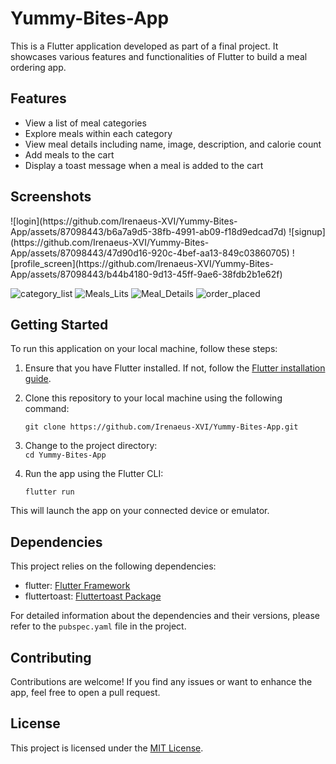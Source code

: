 # Yummy-Bites-App

This is a Flutter application developed as part of a final project. It showcases various features and functionalities of Flutter to build a meal ordering app.

## Features

- View a list of meal categories
- Explore meals within each category
- View meal details including name, image, description, and calorie count
- Add meals to the cart
- Display a toast message when a meal is added to the cart

## Screenshots

<div>
  ![login](https://github.com/Irenaeus-XVI/Yummy-Bites-App/assets/87098443/b6a7a9d5-38fb-4991-ab09-f18d9edcad7d)
![signup](https://github.com/Irenaeus-XVI/Yummy-Bites-App/assets/87098443/47d90d16-920c-4bef-aa13-849c03860705)
![profile_screen](https://github.com/Irenaeus-XVI/Yummy-Bites-App/assets/87098443/b44b4180-9d13-45ff-9ae6-38fdb2b1e62f)


</div>

<div>
  
  ![category_list](https://github.com/Irenaeus-XVI/Yummy-Bites-App/assets/87098443/00f8746c-8a3f-4716-a5f0-6e88a758edcc)
  ![Meals_Lits](https://github.com/Irenaeus-XVI/Yummy-Bites-App/assets/87098443/cafb8b8f-a37e-409c-97f3-24318979a205)
 ![Meal_Details](https://github.com/Irenaeus-XVI/Yummy-Bites-App/assets/87098443/80c83357-84e1-4d84-8f4c-ce0f6fab6ec6)
![order_placed](https://github.com/Irenaeus-XVI/Yummy-Bites-App/assets/87098443/f362d5df-8d56-49e5-9cfe-f46db868dc2e)

</div>

## Getting Started

To run this application on your local machine, follow these steps:

1. Ensure that you have Flutter installed. If not, follow the [Flutter installation guide](https://flutter.dev/docs/get-started/install).

2. Clone this repository to your local machine using the following command:

   ` git clone https://github.com/Irenaeus-XVI/Yummy-Bites-App.git `
   
3. Change to the project directory:   
    ` cd Yummy-Bites-App `
    

4. Run the app using the Flutter CLI:

   ` flutter run `

This will launch the app on your connected device or emulator.

## Dependencies

This project relies on the following dependencies:

- flutter: [Flutter Framework](https://flutter.dev/)
- fluttertoast: [Fluttertoast Package](https://pub.dev/packages/fluttertoast)

For detailed information about the dependencies and their versions, please refer to the `pubspec.yaml` file in the project.

## Contributing

Contributions are welcome! If you find any issues or want to enhance the app, feel free to open a pull request.

## License

This project is licensed under the [MIT License](LICENSE).
